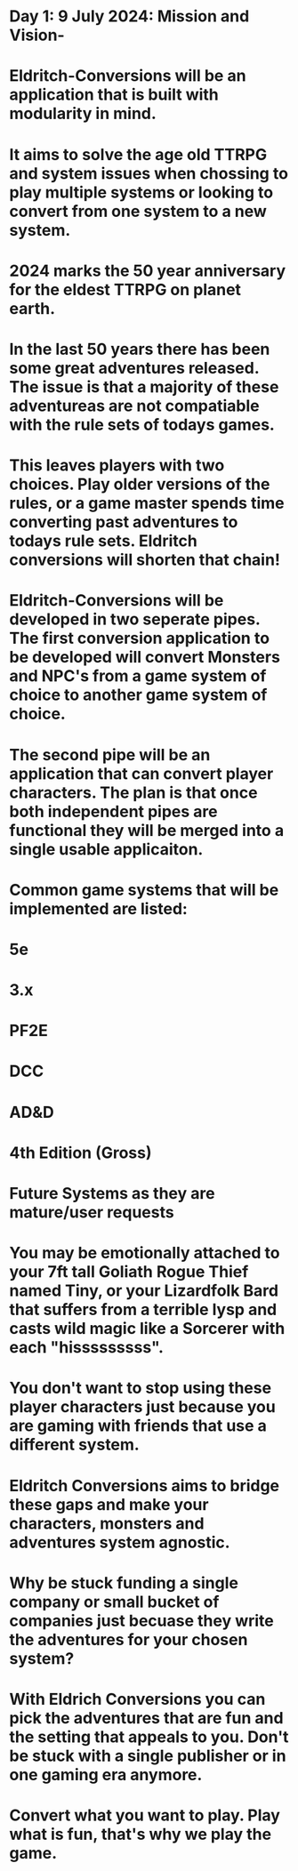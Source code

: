 # Day 1: 9 July 2024: Mission and Vision- 

# Eldritch-Conversions will be an application that is built with modularity in mind. 
# It aims to solve the age old TTRPG and system issues when chossing to play multiple systems or looking to convert from one system to a new system. 
# 2024 marks the 50 year anniversary for the eldest TTRPG on planet earth.
# In the last 50 years there has been some great adventures released. The issue is that a majority of these adventureas are not compatiable with the rule sets of todays games. 
# This leaves players with two choices. Play older versions of the rules, or a game master spends time converting past adventures to todays rule sets. Eldritch conversions will shorten that chain!

# Eldritch-Conversions will be developed in two seperate pipes. The first conversion application to be developed will convert Monsters and NPC's from a game system of choice to another game system of choice. 
# The second pipe will be an application that can convert player characters. The plan is that once both independent pipes are functional they will be merged into a single usable applicaiton.
# Common game systems that will be implemented are listed:
  # 5e
  # 3.x
  # PF2E
  # DCC
  # AD&D
  # 4th Edition (Gross)
  # Future Systems as they are mature/user requests
# You may be emotionally attached to your 7ft tall Goliath Rogue Thief named Tiny, or your Lizardfolk Bard that suffers from a terrible lysp and casts wild magic like a Sorcerer with each "hisssssssss". 
# You don't want to stop using these player characters just because you are gaming with friends that use a different system. 
# Eldritch Conversions aims to bridge these gaps and make your characters, monsters and adventures system agnostic. 
# Why be stuck funding a single company or small bucket of companies just becuase they write the adventures for your chosen system?
# With Eldrich Conversions you can pick the adventures that are fun and the setting that appeals to you. Don't be stuck with a single publisher or in one gaming era anymore. 
# Convert what you want to play. Play what is fun, that's why we play the game.  
